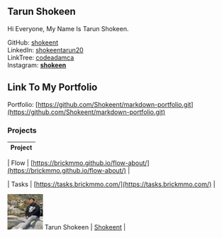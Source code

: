 ## Tarun Shokeen

Hi Everyone, My Name Is Tarun Shokeen.

  
GitHub: [shokeent](https://github.com/Shokeent)  
LinkedIn: [shokeentarun20](https://www.linkedin.com/in/shokeentarun20/)  
LinkTree: [codeadamca](https://linktr.ee/codeadamca)  
Instagram: [__shokeen__](https://www.instagram.com/__shokeen__/)  

## Link To My Portfolio
Portfolio: [https://github.com/Shokeent/markdown-portfolio.git](https://github.com/Shokeent/markdown-portfolio.git)
### Projects

| Project |
| ------- |

| Flow    | [https://brickmmo.github.io/flow-about/](https://brickmmo.github.io/flow-about/) |

| Tasks   | [https://tasks.brickmmo.com/](https://tasks.brickmmo.com/)                       |


 
![Tarun Shokeen](../images/shokeent.png) Tarun Shokeen | [Shokeent](students/shokeent) |

